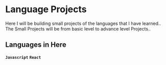 # Language Projects

Here I will be building small projects of the languages that I have learned.. The Small Projects will be from basic level to advance level Projects..

## Languages in Here 

**`Javascript`** **`React`** 